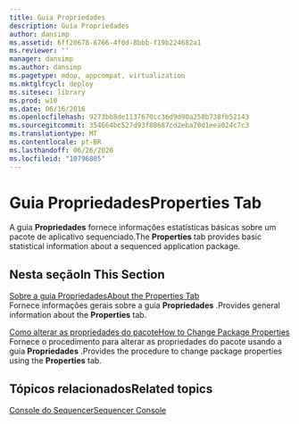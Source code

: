 ```yaml
---
title: Guia Propriedades
description: Guia Propriedades
author: dansimp
ms.assetid: 6ff20678-6766-4f0d-8bbb-f19b224682a1
ms.reviewer: ''
manager: dansimp
ms.author: dansimp
ms.pagetype: mdop, appcompat, virtualization
ms.mktglfcycl: deploy
ms.sitesec: library
ms.prod: w10
ms.date: 06/16/2016
ms.openlocfilehash: 9273bb8de1137670cc36d9d90a258b738fb52143
ms.sourcegitcommit: 354664bc527d93f80687cd2eba70d1eea024c7c3
ms.translationtype: MT
ms.contentlocale: pt-BR
ms.lasthandoff: 06/26/2020
ms.locfileid: "10796805"
---
```

# <span data-ttu-id="03a85-103">Guia Propriedades</span><span class="sxs-lookup"><span data-stu-id="03a85-103">Properties Tab</span></span>


<span data-ttu-id="03a85-104">A guia **Propriedades** fornece informações estatísticas básicas sobre um pacote de aplicativo sequenciado.</span><span class="sxs-lookup"><span data-stu-id="03a85-104">The **Properties** tab provides basic statistical information about a sequenced application package.</span></span>

## <span data-ttu-id="03a85-105">Nesta seção</span><span class="sxs-lookup"><span data-stu-id="03a85-105">In This Section</span></span>


<a href="" id="about-the-properties-tab"></a>[<span data-ttu-id="03a85-106">Sobre a guia Propriedades</span><span class="sxs-lookup"><span data-stu-id="03a85-106">About the Properties Tab</span></span>](about-the-properties-tab.md)  
<span data-ttu-id="03a85-107">Fornece informações gerais sobre a guia **Propriedades** .</span><span class="sxs-lookup"><span data-stu-id="03a85-107">Provides general information about the **Properties** tab.</span></span>

<a href="" id="how-to-change-package-properties"></a>[<span data-ttu-id="03a85-108">Como alterar as propriedades do pacote</span><span class="sxs-lookup"><span data-stu-id="03a85-108">How to Change Package Properties</span></span>](how-to-change-package-properties.md)  
<span data-ttu-id="03a85-109">Fornece o procedimento para alterar as propriedades do pacote usando a guia **Propriedades** .</span><span class="sxs-lookup"><span data-stu-id="03a85-109">Provides the procedure to change package properties using the **Properties** tab.</span></span>

## <span data-ttu-id="03a85-110">Tópicos relacionados</span><span class="sxs-lookup"><span data-stu-id="03a85-110">Related topics</span></span>


[<span data-ttu-id="03a85-111">Console do Sequencer</span><span class="sxs-lookup"><span data-stu-id="03a85-111">Sequencer Console</span></span>](sequencer-console.md)

 

 





